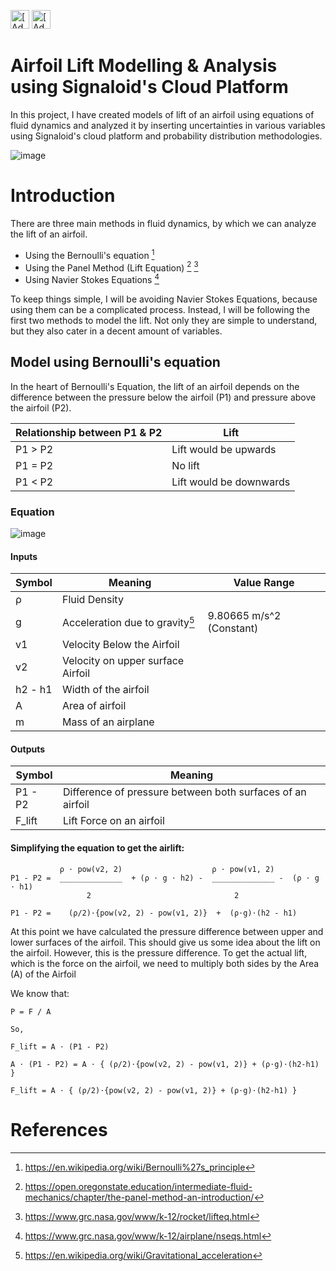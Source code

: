 [<img src="https://assets.signaloid.io/add-to-signaloid-cloud-logo-dark-v6.png#gh-dark-mode-only" alt="[Add to signaloid.io]" height="30">](https://signaloid.io/repositories?connect=https://github.com/signaloid/Signaloid-Demo-General-C#gh-dark-mode-only)
[<img src="https://assets.signaloid.io/add-to-signaloid-cloud-logo-light-v6.png#gh-light-mode-only" alt="[Add to signaloid.io]" height="30">](https://signaloid.io/repositories?connect=https://github.com/signaloid/Signaloid-Demo-General-C#gh-light-mode-only)

# Airfoil Lift Modelling & Analysis using Signaloid's Cloud Platform
In this project, I have created models of lift of an airfoil using equations of fluid dynamics and analyzed it by inserting uncertainties in various variables using Signaloid's cloud platform and probability distribution methodologies.

![image](https://github.com/murtazahussain-1/Airfoil-Lift-Generation-Model/assets/118768714/79308d0d-4ace-4917-8218-50e5d44d76cc)

# Introduction
There are three main methods in fluid dynamics, by which we can analyze the lift of an airfoil.

* Using the Bernoulli's equation [^1]
* Using the Panel Method (Lift Equation) [^2] [^3]
* Using Navier Stokes Equations [^4]

To keep things simple, I will be avoiding Navier Stokes Equations, because using them can be a complicated process. Instead, I will be following the first two methods to model the lift. Not only they are simple to understand, but they also cater in a decent amount of variables.

## Model using Bernoulli's equation
In the heart of Bernoulli's Equation, the lift of an airfoil depends on the difference between the pressure below the airfoil (P1) and pressure above the airfoil (P2).

| Relationship between P1 & P2 | Lift |
| ----------------- | ------------------------------------------------------------------ |
| P1 > P2 | Lift would be upwards |
| P1 = P2 | No lift |
| P1 < P2 | Lift would be downwards |

### Equation
![image](https://github.com/murtazahussain-1/Airfoil-Lift-Generation-Model/assets/118768714/3aa53adb-193e-4ef0-9db7-8c85f4ae2db7)

#### Inputs
| Symbol | Meaning | Value Range |
| ------ | ------- |------- |
| ρ | Fluid Density |  |
| g | Acceleration due to gravity[^5]| 9.80665 m/s^2 (Constant)|
| v1 | Velocity Below the Airfoil |  |
| v2 | Velocity on upper surface Airfoil |  |
| h2 - h1 | Width of the airfoil |  |
| A | Area of airfoil | |
| m | Mass of an airplane | |


#### Outputs
| Symbol | Meaning |
| ------ | ------- |
| P1 - P2 | Difference of pressure between both surfaces of an airfoil |
| F_lift | Lift Force on an airfoil|


#### Simplifying the equation to get the airlift:
```             
           ρ ⋅ pow(v2, 2)                    ρ ⋅ pow(v1, 2)
P1 - P2 =  ______________  + (ρ ⋅ g ⋅ h2) -  ______________ -  (ρ ⋅ g ⋅ h1)
                 2                                2      
```
```             
P1 - P2 =    (ρ/2)⋅{pow(v2, 2) - pow(v1, 2)}  +  (ρ⋅g)⋅(h2 - h1)  
```
At this point we have calculated the pressure difference between upper and lower surfaces of the airfoil. This should give us some idea about the lift on the airfoil. However, this is the pressure difference. To get the actual lift, which is the force on the airfoil, we need to multiply both sides by the Area (A) of the Airfoil

We know that:
```
P = F / A

So,

F_lift = A ⋅ (P1 - P2)
```

```
A ⋅ (P1 - P2) = A ⋅ { (ρ/2)⋅{pow(v2, 2) - pow(v1, 2)} + (ρ⋅g)⋅(h2-h1) }  
```

```
F_lift = A ⋅ { (ρ/2)⋅{pow(v2, 2) - pow(v1, 2)} + (ρ⋅g)⋅(h2-h1) }  
```

# References
[^1]: https://en.wikipedia.org/wiki/Bernoulli%27s_principle
[^2]: https://open.oregonstate.education/intermediate-fluid-mechanics/chapter/the-panel-method-an-introduction/
[^3]: https://www.grc.nasa.gov/www/k-12/rocket/lifteq.html
[^4]: https://www.grc.nasa.gov/www/k-12/airplane/nseqs.html
[^5]: https://en.wikipedia.org/wiki/Gravitational_acceleration
